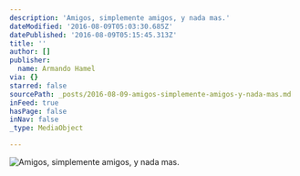 ```yaml
---
description: 'Amigos, simplemente amigos, y nada mas.'
dateModified: '2016-08-09T05:03:30.685Z'
datePublished: '2016-08-09T05:15:45.313Z'
title: ''
author: []
publisher:
  name: Armando Hamel
via: {}
starred: false
sourcePath: _posts/2016-08-09-amigos-simplemente-amigos-y-nada-mas.md
inFeed: true
hasPage: false
inNav: false
_type: MediaObject

---
```

![Amigos, simplemente amigos, y nada mas.](https://the-grid-user-content.s3-us-west-2.amazonaws.com/7fbc3e0b-4c76-4f76-b96b-8693412c5d8d.jpg)